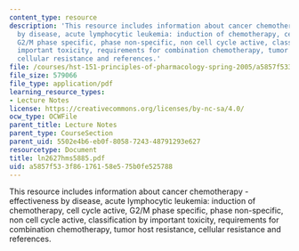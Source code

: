 ```yaml
---
content_type: resource
description: 'This resource includes information about cancer chemotherapy - effectiveness
  by disease, acute lymphocytic leukemia: induction of chemotherapy, cell cycle active,
  G2/M phase specific, phase non-specific, non cell cycle active, classification by
  important toxicity, requirements for combination chemotherapy, tumor host resistance,
  cellular resistance and references.'
file: /courses/hst-151-principles-of-pharmacology-spring-2005/a5857f533f86176158e575b0fe525788_ln2627hms5885.pdf
file_size: 579066
file_type: application/pdf
learning_resource_types:
- Lecture Notes
license: https://creativecommons.org/licenses/by-nc-sa/4.0/
ocw_type: OCWFile
parent_title: Lecture Notes
parent_type: CourseSection
parent_uid: 5502e4b6-eb0f-8058-7243-48791293e627
resourcetype: Document
title: ln2627hms5885.pdf
uid: a5857f53-3f86-1761-58e5-75b0fe525788
---
```

This resource includes information about cancer chemotherapy - effectiveness by disease, acute lymphocytic leukemia: induction of chemotherapy, cell cycle active, G2/M phase specific, phase non-specific, non cell cycle active, classification by important toxicity, requirements for combination chemotherapy, tumor host resistance, cellular resistance and references.